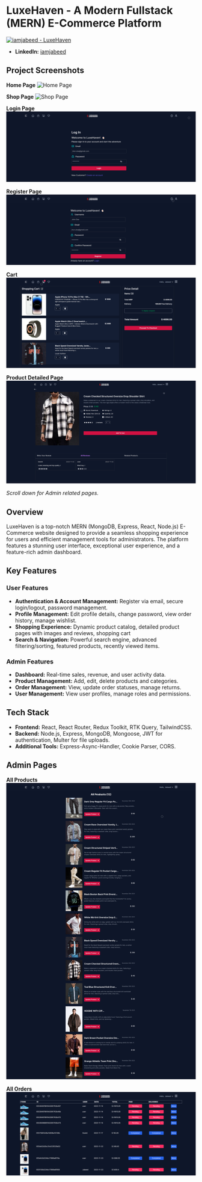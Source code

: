 # LuxeHaven - A Modern Fullstack (MERN) E-Commerce Platform

[![iamjabeed - LuxeHaven](https://img.shields.io/static/v1?label=iamjabeed&message=LuxeHaven&color=%236D3CB4&logo=github)](https://github.com/iamjabeed/LuxeHaven)

- **LinkedIn:** [iamjabeed](https://www.linkedin.com/in/himanshurawat9/)

## Project Screenshots

**Home Page**
![Home Page](./frontend/public/HomePage.png)

**Shop Page**
![Shop Page](./frontend/public/shop.png)

**Login Page**
![Login Page](./frontend/public/Login.png)

**Register Page**
![Register Page](./frontend/public/Register.png)

**Cart**
![Cart](./frontend/public/Cart.png)

**Product Detailed Page**
![Product Detailed Page](./frontend/public/ProductDetailed.png)

*Scroll down for Admin related pages.*

## Overview

LuxeHaven is a top-notch MERN (MongoDB, Express, React, Node.js) E-Commerce website designed to provide a seamless shopping experience for users and efficient management tools for administrators. The platform features a stunning user interface, exceptional user experience, and a feature-rich admin dashboard.

## Key Features

### User Features

- **Authentication & Account Management:** Register via email, secure login/logout, password management.
- **Profile Management:** Edit profile details, change password, view order history, manage wishlist.
- **Shopping Experience:** Dynamic product catalog, detailed product pages with images and reviews, shopping cart
- **Search & Navigation:** Powerful search engine, advanced filtering/sorting, featured products, recently viewed items.

### Admin Features

- **Dashboard:** Real-time sales, revenue, and user activity data.
- **Product Management:** Add, edit, delete products and categories.
- **Order Management:** View, update order statuses, manage returns.
- **User Management:** View user profiles, manage roles and permissions.

## Tech Stack

- **Frontend:** React, React Router, Redux Toolkit, RTK Query, TailwindCSS.
- **Backend:** Node.js, Express, MongoDB, Mongoose, JWT for authentication, Multer for file uploads.
- **Additional Tools:** Express-Async-Handler, Cookie Parser, CORS.

## Admin Pages

**All Products**
![All Products](./frontend/public/Admin_AllProducts.png)

**All Orders**
![All Orders](./frontend/public/Admin_allOrders.png)
